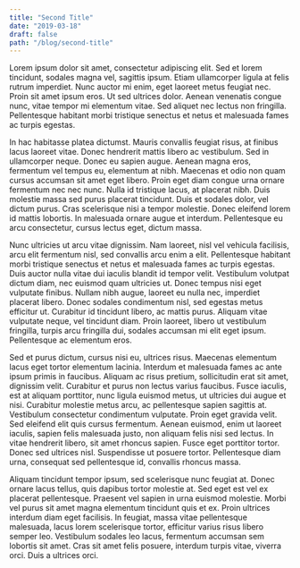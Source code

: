 ```yaml
---
title: "Second Title"
date: "2019-03-18"
draft: false
path: "/blog/second-title"
---
```


Lorem ipsum dolor sit amet, consectetur adipiscing elit. Sed et lorem tincidunt, sodales magna vel, sagittis ipsum. Etiam ullamcorper ligula at felis rutrum imperdiet. Nunc auctor mi enim, eget laoreet metus feugiat nec. Proin sit amet ipsum eros. Ut sed ultrices dolor. Aenean venenatis congue nunc, vitae tempor mi elementum vitae. Sed aliquet nec lectus non fringilla. Pellentesque habitant morbi tristique senectus et netus et malesuada fames ac turpis egestas.

In hac habitasse platea dictumst. Mauris convallis feugiat risus, at finibus lacus laoreet vitae. Donec hendrerit mattis libero ac vestibulum. Sed in ullamcorper neque. Donec eu sapien augue. Aenean magna eros, fermentum vel tempus eu, elementum at nibh. Maecenas et odio non quam cursus accumsan sit amet eget libero. Proin eget diam congue urna ornare fermentum nec nec nunc. Nulla id tristique lacus, at placerat nibh. Duis molestie massa sed purus placerat tincidunt. Duis et sodales dolor, vel dictum purus. Cras scelerisque nisi a tempor molestie. Donec eleifend lorem id mattis lobortis. In malesuada ornare augue et interdum. Pellentesque eu arcu consectetur, cursus lectus eget, dictum massa.

Nunc ultricies ut arcu vitae dignissim. Nam laoreet, nisl vel vehicula facilisis, arcu elit fermentum nisl, sed convallis arcu enim a elit. Pellentesque habitant morbi tristique senectus et netus et malesuada fames ac turpis egestas. Duis auctor nulla vitae dui iaculis blandit id tempor velit. Vestibulum volutpat dictum diam, nec euismod quam ultricies ut. Donec tempus nisi eget vulputate finibus. Nullam nibh augue, laoreet eu nulla nec, imperdiet placerat libero. Donec sodales condimentum nisl, sed egestas metus efficitur ut. Curabitur id tincidunt libero, ac mattis purus. Aliquam vitae vulputate neque, vel tincidunt diam. Proin laoreet, libero ut vestibulum fringilla, turpis arcu fringilla dui, sodales accumsan mi elit eget ipsum. Pellentesque ac elementum eros.

Sed et purus dictum, cursus nisi eu, ultrices risus. Maecenas elementum lacus eget tortor elementum lacinia. Interdum et malesuada fames ac ante ipsum primis in faucibus. Aliquam ac risus pretium, sollicitudin erat sit amet, dignissim velit. Curabitur et purus non lectus varius faucibus. Fusce iaculis, est at aliquam porttitor, nunc ligula euismod metus, ut ultricies dui augue et nisi. Curabitur molestie metus arcu, ac pellentesque sapien sagittis at. Vestibulum consectetur condimentum vulputate. Proin eget gravida velit. Sed eleifend elit quis cursus fermentum. Aenean euismod, enim ut laoreet iaculis, sapien felis malesuada justo, non aliquam felis nisi sed lectus. In vitae hendrerit libero, sit amet rhoncus sapien. Fusce eget porttitor tortor. Donec sed ultrices nisl. Suspendisse ut posuere tortor. Pellentesque diam urna, consequat sed pellentesque id, convallis rhoncus massa.

Aliquam tincidunt tempor ipsum, sed scelerisque nunc feugiat at. Donec ornare lacus tellus, quis dapibus tortor molestie at. Sed eget est vel ex placerat pellentesque. Praesent vel sapien in urna euismod molestie. Morbi vel purus sit amet magna elementum tincidunt quis et ex. Proin ultrices interdum diam eget facilisis. In feugiat, massa vitae pellentesque malesuada, lacus lorem scelerisque tortor, efficitur varius risus libero semper leo. Vestibulum sodales leo lacus, fermentum accumsan sem lobortis sit amet. Cras sit amet felis posuere, interdum turpis vitae, viverra orci. Duis a ultrices orci.
